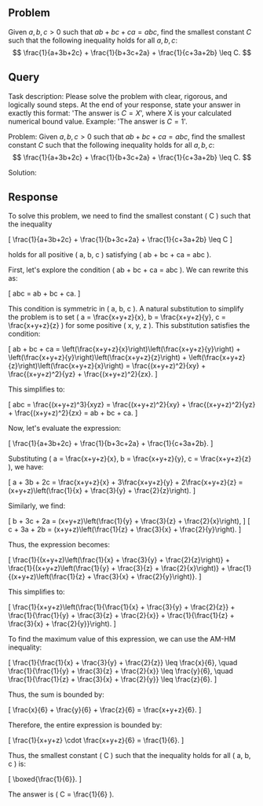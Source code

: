 ## Problem

Given $a, b, c > 0$ such that $ab + bc + ca = abc$, find the smallest constant $C$ such that the following inequality holds for all $a, b, c$:
$$
\frac{1}{a+3b+2c} + \frac{1}{b+3c+2a} + \frac{1}{c+3a+2b} \leq C.
$$

## Query

Task description: Please solve the problem with clear, rigorous, and logically sound steps. At the end of your response, state your answer in exactly this format: 'The answer is $C=X$', where X is your calculated numerical bound value. Example: 'The answer is $C=1$'.

Problem: Given $a, b, c > 0$ such that $ab + bc + ca = abc$, find the smallest constant $C$ such that the following inequality holds for all $a, b, c$:
$$
\frac{1}{a+3b+2c} + \frac{1}{b+3c+2a} + \frac{1}{c+3a+2b} \leq C.
$$

Solution:

## Response

To solve this problem, we need to find the smallest constant \( C \) such that the inequality

\[
\frac{1}{a+3b+2c} + \frac{1}{b+3c+2a} + \frac{1}{c+3a+2b} \leq C
\]

holds for all positive \( a, b, c \) satisfying \( ab + bc + ca = abc \).

First, let's explore the condition \( ab + bc + ca = abc \). We can rewrite this as:

\[
abc = ab + bc + ca.
\]

This condition is symmetric in \( a, b, c \). A natural substitution to simplify the problem is to set \( a = \frac{x+y+z}{x}, b = \frac{x+y+z}{y}, c = \frac{x+y+z}{z} \) for some positive \( x, y, z \). This substitution satisfies the condition:

\[
ab + bc + ca = \left(\frac{x+y+z}{x}\right)\left(\frac{x+y+z}{y}\right) + \left(\frac{x+y+z}{y}\right)\left(\frac{x+y+z}{z}\right) + \left(\frac{x+y+z}{z}\right)\left(\frac{x+y+z}{x}\right) = \frac{(x+y+z)^2}{xy} + \frac{(x+y+z)^2}{yz} + \frac{(x+y+z)^2}{zx}.
\]

This simplifies to:

\[
abc = \frac{(x+y+z)^3}{xyz} = \frac{(x+y+z)^2}{xy} + \frac{(x+y+z)^2}{yz} + \frac{(x+y+z)^2}{zx} = ab + bc + ca.
\]

Now, let's evaluate the expression:

\[
\frac{1}{a+3b+2c} + \frac{1}{b+3c+2a} + \frac{1}{c+3a+2b}.
\]

Substituting \( a = \frac{x+y+z}{x}, b = \frac{x+y+z}{y}, c = \frac{x+y+z}{z} \), we have:

\[
a + 3b + 2c = \frac{x+y+z}{x} + 3\frac{x+y+z}{y} + 2\frac{x+y+z}{z} = (x+y+z)\left(\frac{1}{x} + \frac{3}{y} + \frac{2}{z}\right).
\]

Similarly, we find:

\[
b + 3c + 2a = (x+y+z)\left(\frac{1}{y} + \frac{3}{z} + \frac{2}{x}\right),
\]
\[
c + 3a + 2b = (x+y+z)\left(\frac{1}{z} + \frac{3}{x} + \frac{2}{y}\right).
\]

Thus, the expression becomes:

\[
\frac{1}{(x+y+z)\left(\frac{1}{x} + \frac{3}{y} + \frac{2}{z}\right)} + \frac{1}{(x+y+z)\left(\frac{1}{y} + \frac{3}{z} + \frac{2}{x}\right)} + \frac{1}{(x+y+z)\left(\frac{1}{z} + \frac{3}{x} + \frac{2}{y}\right)}.
\]

This simplifies to:

\[
\frac{1}{x+y+z}\left(\frac{1}{\frac{1}{x} + \frac{3}{y} + \frac{2}{z}} + \frac{1}{\frac{1}{y} + \frac{3}{z} + \frac{2}{x}} + \frac{1}{\frac{1}{z} + \frac{3}{x} + \frac{2}{y}}\right).
\]

To find the maximum value of this expression, we can use the AM-HM inequality:

\[
\frac{1}{\frac{1}{x} + \frac{3}{y} + \frac{2}{z}} \leq \frac{x}{6}, \quad \frac{1}{\frac{1}{y} + \frac{3}{z} + \frac{2}{x}} \leq \frac{y}{6}, \quad \frac{1}{\frac{1}{z} + \frac{3}{x} + \frac{2}{y}} \leq \frac{z}{6}.
\]

Thus, the sum is bounded by:

\[
\frac{x}{6} + \frac{y}{6} + \frac{z}{6} = \frac{x+y+z}{6}.
\]

Therefore, the entire expression is bounded by:

\[
\frac{1}{x+y+z} \cdot \frac{x+y+z}{6} = \frac{1}{6}.
\]

Thus, the smallest constant \( C \) such that the inequality holds for all \( a, b, c \) is:

\[
\boxed{\frac{1}{6}}.
\]

The answer is \( C = \frac{1}{6} \).